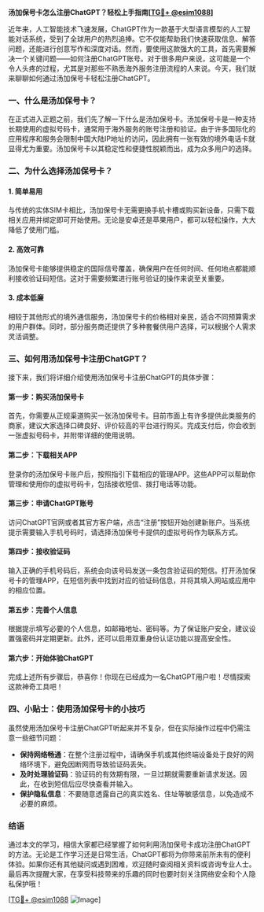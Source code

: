 **汤加保号卡怎么注册ChatGPT？轻松上手指南[[TG💪+ @esim1088](https://t.me/s/esim1088)]**

近年来，人工智能技术飞速发展，ChatGPT作为一款基于大型语言模型的人工智能对话系统，受到了全球用户的热烈追捧。它不仅能帮助我们快速获取信息、解答问题，还能进行创意写作和深度对话。然而，要使用这款强大的工具，首先需要解决一个关键问题——如何注册ChatGPT账号。对于很多用户来说，这可能是一个令人头疼的过程，尤其是对那些不熟悉海外服务注册流程的人来说。今天，我们就来聊聊如何通过汤加保号卡轻松注册ChatGPT。

### 一、什么是汤加保号卡？

在正式进入正题之前，我们先了解一下什么是汤加保号卡。汤加保号卡是一种支持长期使用的虚拟号码卡，通常用于海外服务的账号注册和验证。由于许多国际化的应用程序和服务会限制中国大陆IP地址的访问，因此拥有一张有效的境外电话卡就显得尤为重要。汤加保号卡以其稳定性和便捷性脱颖而出，成为众多用户的选择。

### 二、为什么选择汤加保号卡？

#### 1. 简单易用

与传统的实体SIM卡相比，汤加保号卡无需更换手机卡槽或购买新设备，只需下载相关应用并绑定即可开始使用。无论是安卓还是苹果用户，都可以轻松操作，大大降低了使用门槛。

#### 2. 高效可靠

汤加保号卡能够提供稳定的国际信号覆盖，确保用户在任何时间、任何地点都能顺利接收验证码短信。这对于需要频繁进行账号验证的操作来说至关重要。

#### 3. 成本低廉

相较于其他形式的境外通信服务，汤加保号卡的价格相对亲民，适合不同预算需求的用户群体。同时，部分服务商还提供了多种套餐供用户选择，可以根据个人需求灵活调整。

### 三、如何用汤加保号卡注册ChatGPT？

接下来，我们将详细介绍使用汤加保号卡注册ChatGPT的具体步骤：

#### 第一步：购买汤加保号卡

首先，你需要从正规渠道购买一张汤加保号卡。目前市面上有许多提供此类服务的商家，建议大家选择口碑良好、评价较高的平台进行购买。完成支付后，你会收到一张虚拟号码卡，并附带详细的使用说明。

#### 第二步：下载相关APP

登录你的汤加保号卡账户后，按照指引下载相应的管理APP。这些APP可以帮助你管理和使用你的虚拟号码卡，包括接收短信、拨打电话等功能。

#### 第三步：申请ChatGPT账号

访问ChatGPT官网或者其官方客户端，点击“注册”按钮开始创建新账户。当系统提示需要输入手机号码时，请选择汤加保号卡提供的虚拟号码作为联系方式。

#### 第四步：接收验证码

输入正确的手机号码后，系统会向该号码发送一条包含验证码的短信。打开汤加保号卡的管理APP，在短信列表中找到对应的验证码信息，并将其填入网站或应用中的相应位置。

#### 第五步：完善个人信息

根据提示填写必要的个人信息，如邮箱地址、密码等。为了保证账户安全，建议设置强密码并定期更新。此外，还可以启用双重身份认证功能以提高安全性。

#### 第六步：开始体验ChatGPT

完成上述所有步骤后，恭喜你！你现在已经成为一名ChatGPT用户啦！尽情探索这款神奇工具吧！

### 四、小贴士：使用汤加保号卡的小技巧

虽然使用汤加保号卡注册ChatGPT听起来并不复杂，但在实际操作过程中仍需注意一些细节问题：

- **保持网络畅通**：在整个注册过程中，请确保手机或其他终端设备处于良好的网络环境下，避免因断网而导致验证码丢失。
- **及时处理验证码**：验证码的有效期有限，一旦过期就需要重新请求发送。因此，在收到短信后应尽快查看并输入。
- **保护隐私信息**：不要随意透露自己的真实姓名、住址等敏感信息，以免造成不必要的麻烦。

### 结语

通过本文的学习，相信大家都已经掌握了如何利用汤加保号卡成功注册ChatGPT的方法。无论是工作学习还是日常生活，ChatGPT都将为你带来前所未有的便利体验。如果你还有其他疑问或遇到困难，欢迎随时查阅相关资料或咨询专业人士。最后再次提醒大家，在享受科技带来的乐趣的同时也要时刻关注网络安全和个人隐私保护哦！

[[TG💪+ @esim1088](https://t.me/s/esim1088) ![Image](https://i.postimg.cc/4NQfJmqS/Snipaste-2025-05-13-00-14-12.png)]
